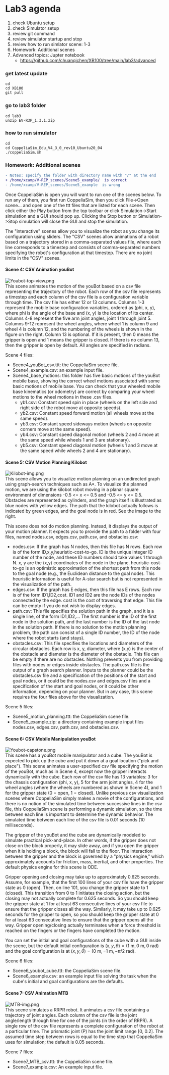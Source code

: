 # Lab3 agenda
1. check Ubuntu setup 
2. check Simulator setup 
3. review git command 
4. review simulator startup and stop 
5. review how to run simlator scene: 1-3 
6. Homework: Additional scenes 
7. Advanced topics: Jupter notebook 
   * https://github.com/chuanqichen/XB100/tree/main/lab3/advanced

### get latest update
```
cd 
cd XB100
git pull
```
### go to lab3 folder
```
cd lab3
unzip EV-R3P_1.3.1.zip
```
### how to run simulator 
```
cd 
cd CoppeliaSim_Edu_V4_3_0_rev10_Ubuntu20_04
./coppeliaSim.sh
```

### Homework: Additional scenes 
```diff
- Notes: specify the folder with directory name with "/" at the end
+ /home/xcamp/V-REP_scenes/Scene5_example/  is correct 
- /home/xcamp/V-REP_scenes/Scene5_example  is wrong 
```
Once CoppeliaSim is open you will want to run one of the scenes below. To run any of them, you first run CoppeliaSim, then you click File->Open scene... and open one of the ttt files that are listed for each scene. Then click either the Play button from the top toolbar or click Simulation->Start simulation and a GUI should pop up. Clicking the Stop button or Simulation->Stop simulation will close the GUI and stop the simulation.

The "interactive" scenes allow you to visualize the robot as you change its configuration using sliders. The "CSV" scenes allow animations of a robot based on a trajectory stored in a comma-separated values file, where each line corresponds to a timestep and consists of comma-separated numbers specifying the robot's configuration at that timestep. There are no joint limits in the "CSV" scenes.

#### Scene 4: CSV Animation youBot
 ![Youbot-top-view.png](211px-Youbot-top-view.png)<br>
This scene animates the motion of the youBot based on a csv file representing the trajectory of the robot. Each row of the csv file represents a timestep and each column of the csv file is a configuration variable through time. The csv file has either 12 or 13 columns. Columns 1-3 represent the mobile base configuration variables, ordered as (phi, x, y), where phi is the angle of the base and (x, y) is the location of its center. Columns 4-8 represent the five arm joint angles, joint 1 through joint 5. Columns 9-12 represent the wheel angles, where wheel 1 is column 9 and wheel 4 is column 12, and the numbering of the wheels is shown in the figure on the right. Column 13 is optional. If it is present, then 0 means the gripper is open and 1 means the gripper is closed. If there is no column 13, then the gripper is open by default. All angles are specified in radians.

Scene 4 files:
* Scene4_youBot_csv.ttt: the CoppeliaSim scene file.
* Scene4_example.csv: an example input file.
* Scene4_base_motions: this folder has five basic motions of the youBot mobile base, showing the correct wheel motions associated with some basic motions of mobile base. You can check that your wheeled mobile base kinematics (or odometry) are correct by comparing your wheel motions to the wheel motions in these .csv files.
  * yb1.csv: Constant speed spin in place (wheels on the left side and right side of the robot move at opposite speeds).
  * yb2.csv: Constant speed forward motion (all wheels move at the same speed).
  * yb3.csv: Constant speed sideways motion (wheels on opposite corners move at the same speed).
  * yb4.csv: Constant speed diagonal motion (wheels 2 and 4 move at the same speed while wheels 1 and 3 are stationary).
  * yb5.csv: Constant speed diagonal motion (wheels 1 and 3 move at the same speed while wheels 2 and 4 are stationary).

#### Scene 5: CSV Motion Planning Kilobot
 ![Kilobot-img.png](212px-Kilobot-img.png)<br>
This scene allows you to visualize motion planning on an undirected graph using graph-search techniques such as A*. To visualize the planned motion, we are using the kilobot robot moving in a planar square environment of dimensions -0.5 <= x <= 0.5 and -0.5 <= y <= 0.5. Obstacles are represented as cylinders, and the graph itself is illustrated as blue nodes with yellow edges. The path that the kilobot actually follows is indicated by green edges, and the goal node is in red. See the image to the right.

This scene does not do motion planning. Instead, it displays the output of your motion planner. It expects you to provide the path to a folder with four files, named nodes.csv, edges.csv, path.csv, and obstacles.csv:

* nodes.csv: If the graph has N nodes, then this file has N rows. Each row is of the form ID,x,y,heuristic-cost-to-go. ID is the unique integer ID number of the node, and these ID numbers should take values 1 through N. x, y are the (x,y) coordinates of the node in the plane. heuristic-cost-to-go is an optimistic approximation of the shortest path from this node to the goal node (e.g., the Euclidean distance to the goal node). This heuristic information is useful for A-star search but is not represented in the visualization of the path.
* edges.csv: If the graph has E edges, then this file has E rows. Each row is of the form ID1,ID2,cost. ID1 and ID2 are the node IDs of the nodes connected by the edge. cost is the cost of traversing that edge. This file can be empty if you do not wish to display edges.
* path.csv: This file specifies the solution path in the graph, and it is a single line, of the form ID1,ID2,... The first number is the ID of the first node in the solution path, and the last number is the ID of the last node in the solution path. If there is no solution to the motion planning problem, the path can consist of a single ID number, the ID of the node where the robot starts (and stays).
* obstacles.csv: This file specifies the locations and diameters of the circular obstacles. Each row is x, y, diameter, where (x,y) is the center of the obstacle and diameter is the diameter of the obstacle. This file can be empty if there are no obstacles.
Nothing prevents you from providing files with nodes or edges inside obstacles. The path.csv file is the output of a graph search planner. Inputs to the planner could be the obstacles.csv file and a specification of the positions of the start and goal nodes, or it could be the nodes.csv and edges.csv files and a specification of the start and goal nodes, or it could be other information, depending on your planner. But in any case, this scene requires the four files above for the visualization.

Scene 5 files:
* Scene5_motion_planning.ttt: the CoppeliaSim scene file.
* Scene5_example.zip: a directory containing example input files nodes.csv, edges.csv, path.csv, and obstacles.csv.

#### Scene 6: CSV Mobile Manipulation youBot
 ![Youbot-capstone.png](230px-Youbot-capstone.png)<br>
This scene has a youBot mobile manipulator and a cube. The youBot is expected to pick up the cube and put it down at a goal location ("pick and place"). This scene animates a user-specified csv file specifying the motion of the youBot, much as in Scene 4, except now the gripper interacts dynamically with the cube. Each row of the csv file has 13 variables: 3 for the chassis configuration (phi, x, y), 5 for the arm joint angles, 4 for the wheel angles (where the wheels are numbered as shown in Scene 4), and 1 for the gripper state (0 = open, 1 = closed). Unlike previous csv visualization scenes where CoppeliaSim simply makes a movie of the configurations, and there is no notion of the simulated time between successive lines in the csv file, this CoppeliaSim scene is performing a dynamic simulation, so the time between each line is important to determine the dynamic behavior. The simulated time between each line of the csv file is 0.01 seconds (10 milliseconds).

The gripper of the youBot and the cube are dynamically modeled to simulate practical pick-and-place. In other words, if the gripper does not close on the block properly, it may slide away, and if you open the gripper when it is holding a block, the block will fall to the floor. The interaction between the gripper and the block is governed by a "physics engine," which approximately accounts for friction, mass, inertial, and other properties. The default physics engine for this scene is ODE.

Gripper opening and closing may take up to approximately 0.625 seconds. Assume, for example, that the first 100 lines of your csv file have the gripper state as 0 (open). Then, on line 101, you change the gripper state to 1 (closed). This transition from 0 to 1 initiates the closing action, but the closing may not actually complete for 0.625 seconds. So you should keep the gripper state at 1 for at least 63 consecutive lines of your csv file to ensure that the gripper closes all the way. Similarly, it may take up to 0.625 seconds for the gripper to open, so you should keep the gripper state at 0 for at least 63 consecutive lines to ensure that the gripper opens all the way. Gripper opening/closing actually terminates when a force threshold is reached on the fingers or the fingers have completed the motion.

You can set the initial and goal configurations of the cube with a GUI inside the scene, but the default initial configuration is $(x,y,\theta) = (1~\text{m}, 0~\text{m}, 0~\text{rad})$ and the goal configuration is at $(x,y,\theta) = (0~\text{m},-1~\text{m},-\pi/2~\text{rad})$.

Scene 6 files:
* Scene6_youbot_cube.ttt: the CoppeliaSim scene file.
* Scene6_example.csv: an example input file solving the task when the cube's initial and goal configurations are the defaults.

#### Scene 7: CSV Animation MTB
 ![MTB-img.png](171px-MTB-img.png)<br>
This scene simulates a RRPR robot. It animates a csv file containing a trajectory of joint angles. Each column of the csv file is the joint angle/length through time for one of the joints (in the order of RRPR). A single row of the csv file represents a complete configuration of the robot at a particular time. The prismatic joint (P) has the joint limit range [0, 0.2]. The assumed time step between rows is equal to the time step that CoppeliaSim uses for simulation; the default is 0.05 seconds.

Scene 7 files:
* Scene7_MTB_csv.ttt: the CoppeliaSim scene file.
* Scene7_example.csv: An example input file.
